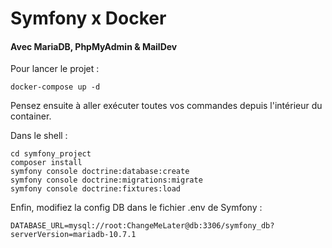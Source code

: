# Symfony x Docker
#### Avec MariaDB, PhpMyAdmin & MailDev

Pour lancer le projet :
```shell
docker-compose up -d
```

Pensez ensuite à aller exécuter toutes vos commandes depuis l'intérieur
du container.

Dans le shell :
```shell
cd symfony_project
composer install
symfony console doctrine:database:create
symfony console doctrine:migrations:migrate
symfony console doctrine:fixtures:load
```

Enfin, modifiez la config DB dans le fichier .env de Symfony :
```dotenv
DATABASE_URL=mysql://root:ChangeMeLater@db:3306/symfony_db?serverVersion=mariadb-10.7.1
```